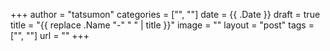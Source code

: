 +++
author = "tatsumon"
categories = ["", ""]
date = {{ .Date }}
draft = true
title = "{{ replace .Name "-" " " | title }}"
image = ""
layout = "post"
tags = ["", ""]
url = ""
+++
